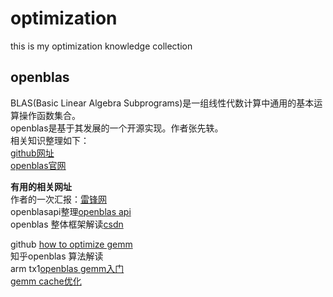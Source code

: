 # optimization
this is my optimization knowledge collection

## openblas
BLAS(Basic Linear Algebra Subprograms)是一组线性代数计算中通用的基本运算操作函数集合。   
openblas是基于其发展的一个开源实现。作者张先轶。   
相关知识整理如下：  
[github网址](https://github.com/xianyi/OpenBLAS)  
[openblas官网](http://www.openblas.net)  

**有用的相关网址**  
作者的一次汇报：[雷锋网](https://www.leiphone.com/news/201704/Puevv3ZWxn0heoEv.html)  
openblasapi整理[openblas api](https://blog.csdn.net/weixin_43800762/article/details/87811697)  
openblas 整体框架解读[csdn](https://blog.csdn.net/zzk1995/article/details/70991878)  
  

github [how to optimize gemm](https://github.com/flame/how-to-optimize-gemm)  
知乎openblas 算法解读   
arm tx1[openblas gemm入门](https://zhuanlan.zhihu.com/p/65436463)    
[gemm cache优化](https://zhuanlan.zhihu.com/p/69700540)  
                    

